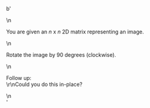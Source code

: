 b'<div class="question-description">\n<p><p>You are given an <i>n</i> x <i>n</i> 2D matrix representing an image.</p>\n<p>Rotate the image by 90 degrees (clockwise).</p>\n<p>Follow up:<br/>\r\nCould you do this in-place?</p></p>\n</div>'